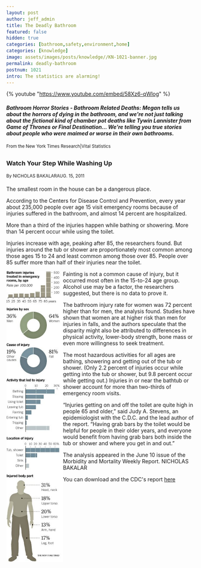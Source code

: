 ```yaml
---
layout: post
author: jeff_admin
title: The Deadly Bathroom
featured: false
hidden: true
categories: [bathroom,safety,environment,home]
categories: [knowledge]
image: assets/images/posts/knowledge//KN-1021-banner.jpg
permalink: deadly-bathroom
postnum: 1021
intro: The statistics are alarming!
---
```


{% youtube "https://www.youtube.com/embed/58Xz6-qWlog" %}

#### _Bathroom Horror Stories - Bathroom Related Deaths: Megan tells us about the horrors of dying in the bathroom, and we're not just talking about the fictional kind of chamber pot deaths like Tywin Lannister from Game of Thrones or Final Destination... We're telling you true stories about people who were maimed or worse in their own bathrooms._

<sup>From the New York Times Research|Vital Statistics</sup>

### Watch Your Step While Washing Up
<sup>By NICHOLAS BAKALARAUG. 15, 2011</sup>

The smallest room in the house can be a dangerous place.

According to the Centers for Disease Control and Prevention, every year about 235,000 people over age 15 visit emergency rooms because of injuries suffered in the bathroom, and almost 14 percent are hospitalized.

More than a third of the injuries happen while bathing or showering. More than 14 percent occur while using the toilet.

Injuries increase with age, peaking after 85, the researchers found. But injuries around the tub or shower are proportionately most common among those ages 15 to 24 and least common among those over 85. People over 85 suffer more than half of their injuries near the toilet.

<img alt="Bathroom injuries" src="assets/images/posts/knowledge/KN-1021-insert-01.jpg" style="width:30%;float:left"/>
Fainting is not a common cause of injury, but it occurred most often in the 15-to-24 age group. Alcohol use may be a factor, the researchers suggested, but there is no data to prove it.

The bathroom injury rate for women was 72 percent higher than for men, the analysis found. Studies have shown that women are at higher risk than men for injuries in falls, and the authors speculate that the disparity might also be attributed to differences in physical activity, lower-body strength, bone mass or even more willingness to seek treatment.

The most hazardous activities for all ages are bathing, showering and getting out of the tub or shower. (Only 2.2 percent of injuries occur while getting into the tub or shower, but 9.8 percent occur while getting out.) Injuries in or near the bathtub or shower account for more than two-thirds of emergency room visits.

“Injuries getting on and off the toilet are quite high in people 65 and older,” said Judy A. Stevens, an epidemiologist with the C.D.C. and the lead author of the report. “Having grab bars by the toilet would be helpful for people in their older years, and everyone would benefit from having grab bars both inside the tub or shower and where you get in and out.”

The analysis appeared in the June 10 issue of the Morbidity and Mortality Weekly Report. NICHOLAS BAKALAR

You can download and  the CDC's report [here](https://www.thirdage.life/index.php/download_file/view/611)
